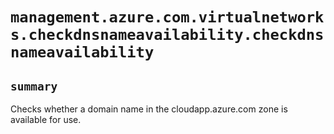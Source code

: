 # `management.azure.com.virtualnetworks.checkdnsnameavailability.checkdnsnameavailability`

## `summary`
Checks whether a domain name in the cloudapp.azure.com zone is available for use.


